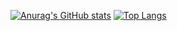 [![Anurag's GitHub stats](https://github-readme-stats.vercel.app/api?username=CynthiaND&theme=tokyonight)](https://github.com/anuraghazra/github-readme-stats)
[![Top Langs](https://github-readme-stats.vercel.app/api/top-langs/?username=CynthiaND&layout=compact&theme=tokyonight)](https://github.com/anuraghazra/github-readme-stats)
